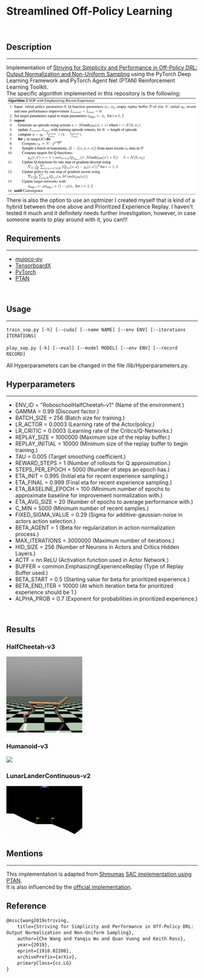 # Streamlined Off-Policy Learning
<br/>

## Description
------------
Implementation of [Striving for Simplicity and Performance in Off-Policy DRL: Output Normalization and Non-Uniform Sampling](https://arxiv.org/abs/1910.02208) using the PyTorch Deep Learning Framework and PyTorch Agent Net (PTAN) Reinforcement Learning Toolkit. <br>
The specific algorithm implemented in this repository is the following:
<img src="./images/SOP+ERE.png">  
There is also the option to use an optmizer I created myself that is kind of a hybrid between the one above and Prioritized Experience Replay. I haven't tested it much and it 
definitely needs further investigation, however, in case someone wants to play around with it, you can!!!
<br/>

## Requirements
------------
*   [mujoco-py](https://github.com/openai/mujoco-py)
*   [TensorboardX](https://github.com/lanpa/tensorboardX)
*   [PyTorch](http://pytorch.org/)
*   [PTAN](https://github.com/Shmuma/ptan)
<br/>

## Usage
------------
```
train_sop.py [-h] [--cuda] [--name NAME] [--env ENV] [--iterations ITERATIONS]

play_sop.py [-h] [--eval] [--model MODEL] [--env ENV] [--record RECORD]
```
All Hyperparameters can be changed in the file /lib/Hyperparameters.py.
<br/>


## Hyperparameters
------------

*   ENV_ID = "RoboschoolHalfCheetah-v1"                  (Name of the environment.)
*   GAMMA = 0.99                                         (Discount factor.)
*   BATCH_SIZE = 256                                     (Batch size for training.)
*   LR_ACTOR = 0.0003                                    (Learning rate of the Actor/policy.)
*   LR_CRITIC = 0.0003                                   (Learning rate of the Critics/Q-Networks.)
*   REPLAY_SIZE = 1000000                                (Maximum size of the replay buffer.)
*   REPLAY_INITIAL = 10000                               (Minimum size of the replay buffer to begin training.)
*   TAU = 0.005                                          (Target smoothing coefficient.)
*   REWARD_STEPS = 1                                     (Number of rollouts for Q approximation.)
*   STEPS_PER_EPOCH = 5000                               (Number of steps an epoch has.)
*   ETA_INIT = 0.995                                     (Initial eta for recent experience sampling.)
*   ETA_FINAL = 0.999                                    (Final eta for recent experience sampling.)
*   ETA_BASELINE_EPOCH = 100                             (Minimum number of epochs to approximate baseline for improvement normalization with.)
*   ETA_AVG_SIZE = 20                                    (Number of epochs to average performance with.)
*   C_MIN = 5000                                         (Minimum number of recent samples.)
*   FIXED_SIGMA_VALUE = 0.29                             (Sigma for additive-gaussian-noise in actors action selection.)
*   BETA_AGENT = 1                                       (Beta for regularization in action normalization process.)
*   MAX_ITERATIONS = 3000000                             (Maximum number of iterations.)
*   HID_SIZE = 256                                       (Number of Neurons in Actors and Critics Hidden Layers.)
*   ACTF = nn.ReLU                                       (Activation function used in Actor Network.)
*   BUFFER = common.EmphasizingExperienceReplay          (Type of Replay Buffer used.)
*   BETA_START = 0.5                                     (Starting value for beta for prioritized experience.)
*   BETA_END_ITER = 10000                                (At which iteration beta for prioritized experience should be 1.)
*   ALPHA_PROB = 0.7                                     (Exponent for probabilities in prioritized experience.)
<br/>


## Results
### HalfCheetah-v3
<img src="./videos/SOP-HalfCheetah-v3.gif">
<br/>

### Humanoid-v3
<img src="./videos/SOP-Humanoid-v3.gif">
<br/>

### LunarLanderContinuous-v2
<img src="./videos/SOP-LunarLanderContinuous-v2.gif">
<br/>


## Mentions
------------
This implementation is adapted from [Shmumas](https://github.com/Shmuma) [SAC implementation using PTAN](https://github.com/PacktPublishing/Deep-Reinforcement-Learning-Hands-On-Second-Edition/blob/sac-experiment/Chapter19/06_train_sac.py). <br/>
It is also influenced by the [official implementation](https://github.com/AutumnWu/Streamlined-Off-Policy-Learning).
<br/>


## Reference
```shell
@misc{wang2019striving,
    title={Striving for Simplicity and Performance in Off-Policy DRL: Output Normalization and Non-Uniform Sampling},
    author={Che Wang and Yanqiu Wu and Quan Vuong and Keith Ross},
    year={2019},
    eprint={1910.02208},
    archivePrefix={arXiv},
    primaryClass={cs.LG}
}
```
